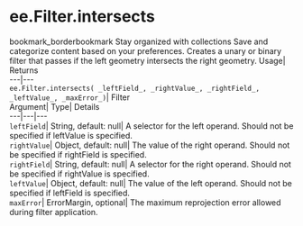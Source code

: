  
#  ee.Filter.intersects 
bookmark_borderbookmark Stay organized with collections  Save and categorize content based on your preferences.
Creates a unary or binary filter that passes if the left geometry intersects the right geometry. 
Usage| Returns  
---|---  
`ee.Filter.intersects( _leftField_, _rightValue_, _rightField_, _leftValue_, _maxError_)`| Filter  
Argument| Type| Details  
---|---|---  
`leftField`| String, default: null| A selector for the left operand. Should not be specified if leftValue is specified.  
`rightValue`| Object, default: null| The value of the right operand. Should not be specified if rightField is specified.  
`rightField`| String, default: null| A selector for the right operand. Should not be specified if rightValue is specified.  
`leftValue`| Object, default: null| The value of the left operand. Should not be specified if leftField is specified.  
`maxError`| ErrorMargin, optional| The maximum reprojection error allowed during filter application.  
